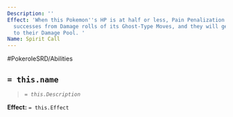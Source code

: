 ```yaml
---
Description: ''
Effect: 'When this Pokemon''s HP is at half or less, Pain Penalization will not reduce
  successes from Damage rolls of its Ghost-Type Moves, and they will get 1 extra die
  to their Damage Pool. '
Name: Spirit Call
---
```


#PokeroleSRD/Abilities

## `= this.name`

> *`= this.Description`*

**Effect:** `= this.Effect`
